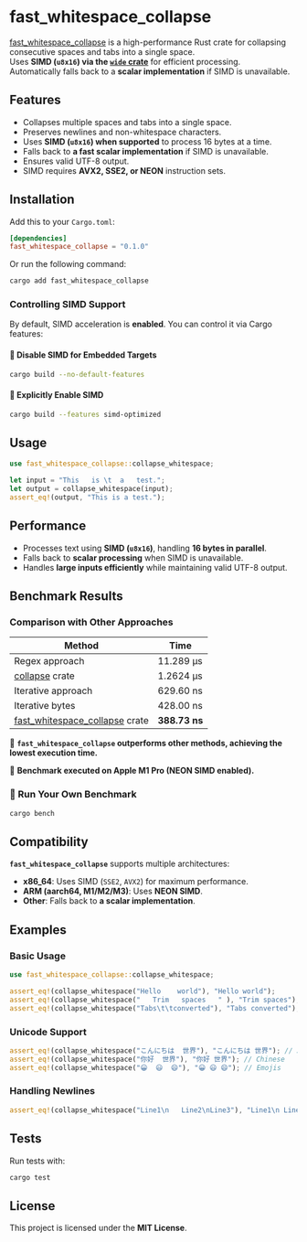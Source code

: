 # fast_whitespace_collapse

[fast_whitespace_collapse](https://crates.io/crates/fast_whitespace_collapse) is a high-performance Rust crate for collapsing consecutive spaces and tabs into a single space.  
Uses **SIMD (`u8x16`) via the [`wide` crate](https://crates.io/crates/wide)** for efficient processing.  
Automatically falls back to a **scalar implementation** if SIMD is unavailable.

## Features
- Collapses multiple spaces and tabs into a single space.
- Preserves newlines and non-whitespace characters.
- Uses **SIMD (`u8x16`) when supported** to process 16 bytes at a time.
- Falls back to **a fast scalar implementation** if SIMD is unavailable.
- Ensures valid UTF-8 output.
- SIMD requires **AVX2, SSE2, or NEON** instruction sets.

## Installation

Add this to your `Cargo.toml`:

```toml
[dependencies]
fast_whitespace_collapse = "0.1.0"
```

Or run the following command:

```bash
cargo add fast_whitespace_collapse
```

### **Controlling SIMD Support**
By default, SIMD acceleration is **enabled**. You can control it via Cargo features:

#### **🔹 Disable SIMD for Embedded Targets**
```sh
cargo build --no-default-features
```

#### **🔹 Explicitly Enable SIMD**
```sh
cargo build --features simd-optimized
```

## Usage

```rust
use fast_whitespace_collapse::collapse_whitespace;

let input = "This   is \t  a   test.";
let output = collapse_whitespace(input);
assert_eq!(output, "This is a test.");
```

## Performance
- Processes text using **SIMD (`u8x16`)**, handling **16 bytes in parallel**.
- Falls back to **scalar processing** when SIMD is unavailable.
- Handles **large inputs efficiently** while maintaining valid UTF-8 output.

## Benchmark Results

### **Comparison with Other Approaches**

| Method | Time |
|--------|------|
| Regex approach | 11.289 µs |
| [collapse](https://crates.io/crates/collapse) crate | 1.2624 µs |
| Iterative approach | 629.60 ns |
| Iterative bytes | 428.00 ns |
| [fast_whitespace_collapse](https://crates.io/crates/fast_whitespace_collapse) crate | **388.73 ns** |

🚀 **`fast_whitespace_collapse` outperforms other methods, achieving the lowest execution time.**

📌 **Benchmark executed on Apple M1 Pro (NEON SIMD enabled).**

### **🔹 Run Your Own Benchmark**
```sh
cargo bench
```

## Compatibility

**`fast_whitespace_collapse`** supports multiple architectures:

- **x86_64**: Uses SIMD (`SSE2`, `AVX2`) for maximum performance.
- **ARM (aarch64, M1/M2/M3)**: Uses **NEON SIMD**.
- **Other**: Falls back to **a scalar implementation**.

## Examples

### **Basic Usage**
```rust
use fast_whitespace_collapse::collapse_whitespace;

assert_eq!(collapse_whitespace("Hello    world"), "Hello world");
assert_eq!(collapse_whitespace("   Trim   spaces   " ), "Trim spaces");
assert_eq!(collapse_whitespace("Tabs\t\tconverted"), "Tabs converted");
```

### **Unicode Support**
```rust
assert_eq!(collapse_whitespace("こんにちは  世界"), "こんにちは 世界"); // Japanese
assert_eq!(collapse_whitespace("你好  世界"), "你好 世界"); // Chinese
assert_eq!(collapse_whitespace("😀  😃  😄"), "😀 😃 😄"); // Emojis
```

### **Handling Newlines**
```rust
assert_eq!(collapse_whitespace("Line1\n   Line2\nLine3"), "Line1\n Line2\nLine3");
```

## Tests
Run tests with:
```sh
cargo test
```

## License
This project is licensed under the **MIT License**.